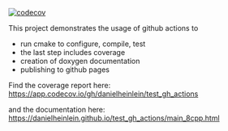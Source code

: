 [![codecov](https://codecov.io/gh/danielheinlein/test_gh_actions/branch/master/graph/badge.svg?token=UISQJ39XJP)](https://codecov.io/gh/danielheinlein/test_gh_actions)

This project demonstrates the usage of github actions to

- run cmake to configure, compile, test
- the last step includes coverage
- creation of doxygen documentation
- publishing to github pages

Find the coverage report here: https://app.codecov.io/gh/danielheinlein/test_gh_actions

and the documentation here: https://danielheinlein.github.io/test_gh_actions/main_8cpp.html
